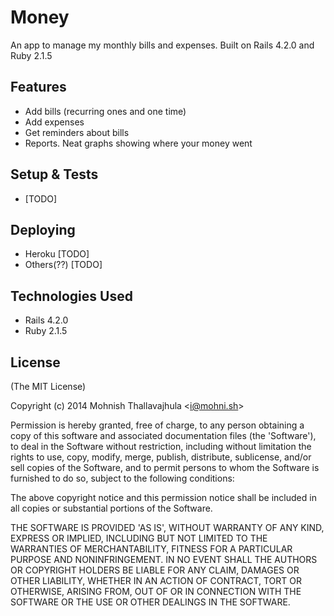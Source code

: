 # Money

An app to manage my monthly bills and expenses. Built on Rails 4.2.0 and Ruby 2.1.5

## Features

- Add bills (recurring ones and one time)
- Add expenses
- Get reminders about bills
- Reports. Neat graphs showing where your money went

## Setup & Tests

- [TODO]

## Deploying

- Heroku [TODO]
- Others(??) [TODO]

## Technologies Used

- Rails 4.2.0
- Ruby 2.1.5

## License

(The MIT License)

Copyright (c) 2014 Mohnish Thallavajhula &lt;i@mohni.sh&gt;

Permission is hereby granted, free of charge, to any person obtaining
a copy of this software and associated documentation files (the
'Software'), to deal in the Software without restriction, including
without limitation the rights to use, copy, modify, merge, publish,
distribute, sublicense, and/or sell copies of the Software, and to
permit persons to whom the Software is furnished to do so, subject to
the following conditions:

The above copyright notice and this permission notice shall be
included in all copies or substantial portions of the Software.

THE SOFTWARE IS PROVIDED 'AS IS', WITHOUT WARRANTY OF ANY KIND,
EXPRESS OR IMPLIED, INCLUDING BUT NOT LIMITED TO THE WARRANTIES OF
MERCHANTABILITY, FITNESS FOR A PARTICULAR PURPOSE AND NONINFRINGEMENT.
IN NO EVENT SHALL THE AUTHORS OR COPYRIGHT HOLDERS BE LIABLE FOR ANY
CLAIM, DAMAGES OR OTHER LIABILITY, WHETHER IN AN ACTION OF CONTRACT,
TORT OR OTHERWISE, ARISING FROM, OUT OF OR IN CONNECTION WITH THE
SOFTWARE OR THE USE OR OTHER DEALINGS IN THE SOFTWARE.
